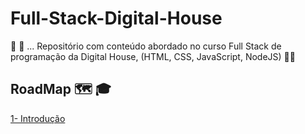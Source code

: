 # Full-Stack-Digital-House
🔨 🔧 ... Repositório com conteúdo abordado no curso Full Stack de programação da Digital House,  (HTML, CSS, JavaScript, NodeJS) 👨‍🎓

## RoadMap :world_map: :mortar_board:

[1- Introdução](https://github.com/wagnersistemalima/Full-Stack-Digital-House/blob/master/conteudo/introducao.md)


